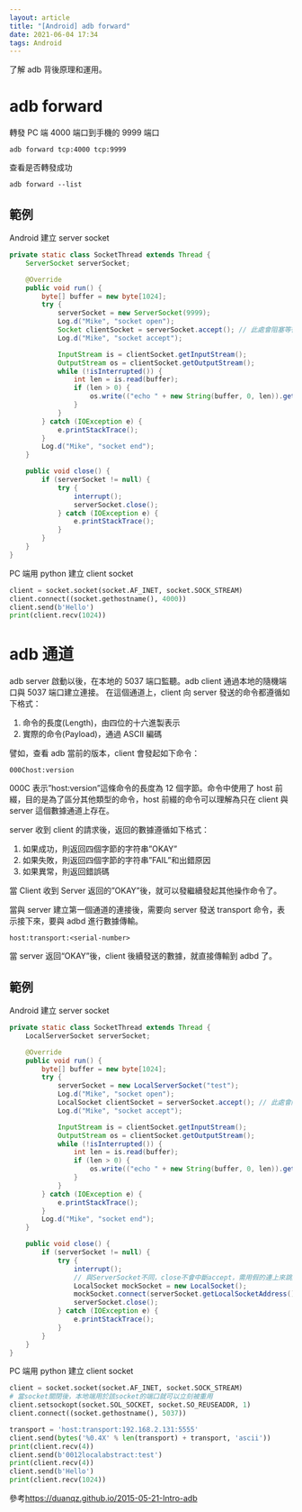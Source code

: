 ```yaml
---
layout: article
title: "[Android] adb forward"
date: 2021-06-04 17:34
tags: Android
---
```


了解 adb 背後原理和運用。

<!--more-->

# adb forward

轉發 PC 端 4000 端口到手機的 9999 端口

```
adb forward tcp:4000 tcp:9999
```

查看是否轉發成功

```
adb forward --list
```

## 範例

Android 建立 server socket

```java
private static class SocketThread extends Thread {
    ServerSocket serverSocket;

    @Override
    public void run() {
        byte[] buffer = new byte[1024];
        try {
            serverSocket = new ServerSocket(9999);
            Log.d("Mike", "socket open");
            Socket clientSocket = serverSocket.accept(); // 此處會阻塞等待
            Log.d("Mike", "socket accept");

            InputStream is = clientSocket.getInputStream();
            OutputStream os = clientSocket.getOutputStream();
            while (!isInterrupted()) {
                int len = is.read(buffer);
                if (len > 0) {
                    os.write(("echo " + new String(buffer, 0, len)).getBytes());
                }
            }
        } catch (IOException e) {
            e.printStackTrace();
        }
        Log.d("Mike", "socket end");
    }

    public void close() {
        if (serverSocket != null) {
            try {
                interrupt();
                serverSocket.close();
            } catch (IOException e) {
                e.printStackTrace();
            }
        }
    }
}
```

PC 端用 python 建立 client socket

```python
client = socket.socket(socket.AF_INET, socket.SOCK_STREAM)
client.connect((socket.gethostname(), 4000))
client.send(b'Hello')
print(client.recv(1024))
```

# adb 通道

adb server 啟動以後，在本地的 5037 端口監聽。adb client 通過本地的隨機端口與 5037 端口建立連接。
在這個通道上，client 向 server 發送的命令都遵循如下格式：

1. 命令的長度(Length)，由四位的十六進製表示
2. 實際的命令(Payload)，通過 ASCII 編碼

譬如，查看 adb 當前的版本，client 會發起如下命令：

```
000Chost:version
```

000C 表示”host:version”這條命令的長度為 12 個字節。命令中使用了 host 前綴，目的是為了區分其他類型的命令，host 前綴的命令可以理解為只在 client 與 server 這個數據通道上存在。

server 收到 client 的請求後，返回的數據遵循如下格式：

1. 如果成功，則返回四個字節的字符串”OKAY”
2. 如果失敗，則返回四個字節的字符串”FAIL”和出錯原因
3. 如果異常，則返回錯誤碼

當 Client 收到 Server 返回的”OKAY”後，就可以發繼續發起其他操作命令了。

當與 server 建立第一個通道的連接後，需要向 server 發送 transport 命令，表示接下來，要與 adbd 進行數據傳輸。

```
host:transport:<serial-number>
```

當 server 返回“OKAY”後，client 後續發送的數據，就直接傳輸到 adbd 了。

## 範例

Android 建立 server socket

```java
private static class SocketThread extends Thread {
    LocalServerSocket serverSocket;

    @Override
    public void run() {
        byte[] buffer = new byte[1024];
        try {
            serverSocket = new LocalServerSocket("test");
            Log.d("Mike", "socket open");
            LocalSocket clientSocket = serverSocket.accept(); // 此處會阻塞等待
            Log.d("Mike", "socket accept");

            InputStream is = clientSocket.getInputStream();
            OutputStream os = clientSocket.getOutputStream();
            while (!isInterrupted()) {
                int len = is.read(buffer);
                if (len > 0) {
                    os.write(("echo " + new String(buffer, 0, len)).getBytes());
                }
            }
        } catch (IOException e) {
            e.printStackTrace();
        }
        Log.d("Mike", "socket end");
    }

    public void close() {
        if (serverSocket != null) {
            try {
                interrupt();
                // 與ServerSocket不同，close不會中斷accept，需用假的連上來跳過
                LocalSocket mockSocket = new LocalSocket();
                mockSocket.connect(serverSocket.getLocalSocketAddress());
                serverSocket.close();
            } catch (IOException e) {
                e.printStackTrace();
            }
        }
    }
}
```

PC 端用 python 建立 client socket

```python
client = socket.socket(socket.AF_INET, socket.SOCK_STREAM)
# 當socket關閉後，本地端用於該socket的端口就可以立刻被重用
client.setsockopt(socket.SOL_SOCKET, socket.SO_REUSEADDR, 1)
client.connect((socket.gethostname(), 5037))

transport = 'host:transport:192.168.2.131:5555'
client.send(bytes('%0.4X' % len(transport) + transport, 'ascii'))
print(client.recv(4))
client.send(b'0012localabstract:test')
print(client.recv(4))
client.send(b'Hello')
print(client.recv(1024))
```

參考<https://duanqz.github.io/2015-05-21-Intro-adb>

